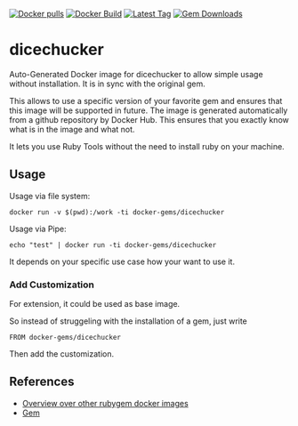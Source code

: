 [![Docker pulls](https://img.shields.io/docker/pulls/rubygem/dicechucker.svg)](https://hub.docker.com/r/rubygem/dicechucker/)
[![Docker Build](https://img.shields.io/docker/automated/rubygem/dicechucker.svg)](https://hub.docker.com/r/rubygem/dicechucker/)
[![Latest Tag](https://img.shields.io/github/tag/docker-rubygem/dicechucker.svg)](https://hub.docker.com/r/rubygem/dicechucker/)
[![Gem Downloads](https://img.shields.io/gem/dt/dicechucker.svg)](https://rubygems.org/gems/dicechucker/)
# dicechucker

Auto-Generated Docker image for dicechucker to allow simple usage without installation.
It is in sync with the original gem.

This allows to use a specific version of your favorite gem and ensures that this image will be supported in future.
The image is generated automatically from a github repository by Docker Hub.
This ensures that you exactly know what is in the image and what not.

It lets you use Ruby Tools without the need to install ruby on your machine.

## Usage

Usage via file system:

`docker run -v $(pwd):/work -ti docker-gems/dicechucker`

Usage via Pipe:

`echo "test" | docker run -ti docker-gems/dicechucker`

It depends on your specific use case how your want to use it.

### Add Customization

For extension, it could be used as base image.

So instead of struggeling with the installation of a gem, just write

`FROM docker-gems/dicechucker`

Then add the customization.

## References

 - [Overview over other rubygem docker images](https://github.com/thinkbot/docker-rubygem)
 - [Gem](https://rubygems.org/gems/dicechucker/)
